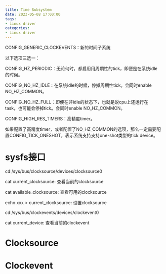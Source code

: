 ```yaml
---
title: Time Subsystem
date: 2023-05-08 17:00:00
tags:
- Linux driver
categories:
- Linux driver
---
```


CONFIG_GENERIC_CLOCKEVENTS：新的时间子系统



以下选项三选一：

CONFIG_HZ_PERIODIC：无论何时，都启用用周期性的tick，即便是在系统idle的时候。

CONFIG_NO_HZ_IDLE：在系统idle的时候，停掉周期性tick。会同时enable NO_HZ_COMMON。

CONFIG_NO_HZ_FULL：即便在非idle的状态下，也就是说cpu上还运行在task，也可能会停掉tick。会同时enable NO_HZ_COMMON。



CONFIG_HIGH_RES_TIMERS：高精度timer。

如果配置了高精度timer，或者配置了NO_HZ_COMMON的选项，那么一定需要配置CONFIG_TICK_ONESHOT，表示系统支持支持one-shot类型的tick device。

# sysfs接口

cd /sys/bus/clocksource/devices/clocksource0

cat current_clocksource: 查看当前的clocksource

cat available_clocksource: 查看可用的clocksource

echo xxx > current_clocksource: 设置clocksource



cd /sys/bus/clockevents/devices/clockevent0

cat current_device: 查看当前的clockevent

# Clocksource

# Clockevent
